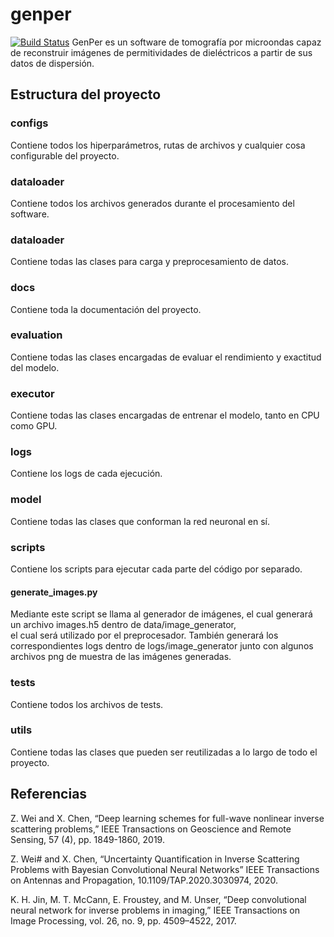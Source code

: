 # genper
[![Build Status](https://app.travis-ci.com/estanislaoledesma/genper.svg?branch=master)](https://app.travis-ci.com/estanislaoledesma/genper)
GenPer es un software de tomografía por microondas capaz de reconstruir imágenes de permitividades de dieléctricos a 
partir de sus datos de dispersión.

## Estructura del proyecto

### configs
Contiene todos los hiperparámetros, rutas de archivos y cualquier cosa configurable del proyecto.

### dataloader
Contiene todos los archivos generados durante el procesamiento del software.

### dataloader
Contiene todas las clases para carga y preprocesamiento de datos.

### docs
Contiene toda la documentación del proyecto.

### evaluation
Contiene todas las clases encargadas de evaluar el rendimiento y exactitud del modelo.

### executor
Contiene todas las clases encargadas de entrenar el modelo, tanto en CPU como GPU.

### logs
Contiene los logs de cada ejecución.

### model
Contiene todas las clases que conforman la red neuronal en sí.

### scripts
Contiene los scripts para ejecutar cada parte del código por separado.

#### generate_images.py
Mediante este script se llama al generador de imágenes, el cual generará un archivo images.h5 dentro de data/image_generator,  
el cual será utilizado por el preprocesador. También generará los correspondientes logs dentro de logs/image_generator junto 
con algunos archivos png de muestra de las imágenes generadas.

### tests
Contiene todos los archivos de tests.

### utils
Contiene todas las clases que pueden ser reutilizadas a lo largo de todo el proyecto.

## Referencias

Z. Wei and X. Chen, “Deep learning schemes for full-wave nonlinear inverse scattering problems,” IEEE Transactions on Geoscience and Remote Sensing, 57 (4), pp. 1849-1860, 2019.

Z. Wei# and X. Chen, “Uncertainty Quantification in Inverse Scattering Problems with Bayesian Convolutional Neural Networks” IEEE Transactions on Antennas and Propagation, 10.1109/TAP.2020.3030974, 2020.

K. H. Jin, M. T. McCann, E. Froustey, and M. Unser, “Deep convolutional neural network for inverse problems in imaging,” IEEE Transactions on Image Processing, vol. 26, no. 9, pp. 4509–4522, 2017.